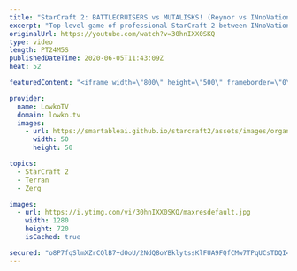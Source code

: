 ```yaml
---
title: "StarCraft 2: BATTLECRUISERS vs MUTALISKS! (Reynor vs INnoVation)"
excerpt: "Top-level game of professional StarCraft 2 between INnoVation and Reynor. In this game INnoVation starts off with a double Proxy Barracks Terran cheese, however he is forced to transition towards something more defensive after it gets scouted by the Zerg player. He decides to go straight into Battlecruiserrs"
originalUrl: https://youtube.com/watch?v=30hnIXX0SKQ
type: video
length: PT24M5S
publishedDateTime: 2020-06-05T11:43:09Z
heat: 52

featuredContent: "<iframe width=\"800\" height=\"500\" frameborder=\"0\" src=\"https://www.youtube.com/embed/30hnIXX0SKQ\" allow=\"accelerometer; autoplay; encrypted-media; gyroscope; picture-in-picture\" allowfullscreen></iframe>"

provider:
  name: LowkoTV
  domain: lowko.tv
  images:
    - url: https://smartableai.github.io/starcraft2/assets/images/organizations/lowko.tv-50x50.jpg
      width: 50
      height: 50

topics:
  - StarCraft 2
  - Terran
  - Zerg

images:
  - url: https://i.ytimg.com/vi/30hnIXX0SKQ/maxresdefault.jpg
    width: 1280
    height: 720
    isCached: true

secured: "o8P7fqSlmXZrCQlB7+d0oU/2NdQ8oYBklytssKlFUA9FQfCMw7TPqUCsTDQI4Iln6o2aXdeoqeNbdGNs8YszszqXVP4rJFM99+AhCXigp1UScchMtzIJ7I+5v1gzKU+t5uYijRlDweCmwN/2Zr/2QUWpOQ0nci98t/JeDwGBo4p084hVcOb9e7AJ8X7UZAKU6bvxpCfr7LVpAVZFycAz3xKIApssNjIdML33C7TgEF/b/FMrsWFacKmY2aYfAl0EE2vzMwYCxhYeUL1UxNQ+sT8gcy88FPMbNj69JON/UHK/d+2RdonBm0g5EMhc1w+sfRei08SSPyBOSCxrlUNrOfFLXRbAzGP6bAtlSJMvOHv0BSfSPrfK0qzWJJaDseC4fqpxunk13ASFXcZ5X5nU0dziftxvD6cUR+ZEk9qkMLDLbd5FEPie9s0xt+koaxKR;/I9jKnrlkSmH6ubVMphqnA=="
---
```


